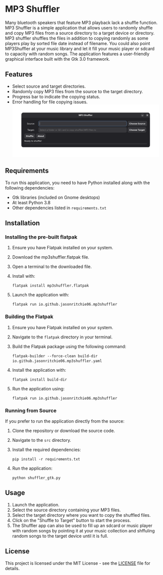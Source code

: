 # MP3 Shuffler

Many bluetooth speakers that feature MP3 playback lack a shuffle function. MP3 Shuffler is a simple application that allows users to randomly shuffle and copy MP3 files from a source directory to a target device or directory. MP3 shuffler shuffles the files in addition to copying randomly as some players play by sorted file date instead of filename. You could also point MP3Shuffler at your music library and let it fill your music player or sdcard to capacity with random songs. The application features a user-friendly graphical interface built with the Gtk 3.0 framework.

## Features

- Select source and target directories.
- Randomly copy MP3 files from the source to the target directory.
- Progress bar to indicate the copying status.
- Error handling for file copying issues.
![Alt text](./images/screenshot1.png) 

## Requirements

To run this application, you need to have Python installed along with the following dependencies:

- Gtk libraries (included on Gnome desktops)
- At least Python 3.8
- Other dependencies listed in `requirements.txt`

## Installation

### Installing the pre-built flatpak

1. Ensure you have Flatpak installed on your system.
2. Download the mp3shuffler.flatpak file.
3. Open a terminal to the downloaded file.
4. Install with:
   ```
   flatpak install mp3shuffler.flatpak
   ```
5. Launch the application with:
   
   ```
   flatpak run io.github.jasonritchie06.mp3shuffler
   ```


### Building the Flatpak

1. Ensure you have Flatpak installed on your system.
2. Navigate to the `flatpak` directory in your terminal.
3. Build the Flatpak package using the following command:

   ```
   flatpak-builder --force-clean build-dir io.github.jasonritchie06.mp3shuffler.yaml
   ```

4. Install the application with:

   ```
   flatpak install build-dir
   ```

5. Run the application using:

   ```
   flatpak run io.github.jasonritchie06.mp3shuffler
   ```

### Running from Source

If you prefer to run the application directly from the source:

1. Clone the repository or download the source code.
2. Navigate to the `src` directory.
3. Install the required dependencies:

   ```
   pip install -r requirements.txt
   ```

4. Run the application:

   ```
   python shuffler_gtk.py
   ```

## Usage

1. Launch the application.
2. Select the source directory containing your MP3 files.
3. Select the target directory where you want to copy the shuffled files.
4. Click on the "Shuffle to Target" button to start the process.
5. The Shuffler app can also be used to fill up an sdcard or music player with random songs by
   pointing it at your music collection and shffuling random songs to the target device until it is full.


## License

This project is licensed under the MIT License - see the [LICENSE](LICENSE) file for details.
